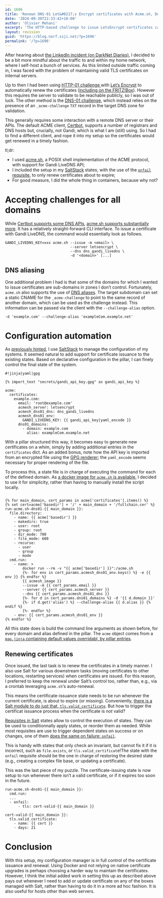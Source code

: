 ```yaml
---
id: 1696
title: 'Renewn DNS-01 Let&#8217;s Encrypt certificates with Acme.sh, Docker, SaltStack and Gandi LiveDNS'
date: '2024-09-30T22:33:42+10:00'
author: 'Olivier Mehani'
excerpt: 'The HTTP-based challenge to issue LetsEncrypt certificates can''t be used for internal or non-HTTP servers. This post describes the use of acme.sh in Docker to issue and renew certificates over DNS via SaltStack.'
layout: revision
guid: 'https://blog.narf.ssji.net/?p=1696'
permalink: '/?p=1696'
---
```


After hearing about [the LinkedIn incident (on DarkNet Diaries)](https://darknetdiaries.com/episode/86/), I decided to be a bit more mindful about the traffic to and within my home network, where I self-host a bunch of services. As this limited outside traffic coming in, I was faced with the problem of maintaining valid TLS certificates on internal servers.

Up to then I had been using [HTTP-01 challenge ](https://letsencrypt.org/docs/challenge-types/#http-01-challenge)with [Let’s Encrypt](https://letsencrypt.org/) to automatically renew the certificates ([including on the FRITZ!Box](https://blog.narf.ssji.net/2017/07/17/using-lets-encrypt-certificates-with-a-fritzbox/ "Using Let’s Encrypt certificates with a FRITZ!Box")). However this requires the server to validate to be reachable publicly, so I was out of luck. The other method is the [DNS-01 challenge](https://letsencrypt.org/docs/challenge-types/#dns-01-challenge), which instead relies on the presence of an `_acme-challenge` `TXT` record in the target DNS zone for validation.

This generally requires some interaction with a remote DNS server or their APIs. The default ACME client, [Certbot](https://certbot.eff.org/), supports a number of registrars and DNS hosts but, crucially, not Gandi, which is what I am (still) using. So I had to find a different client, and rope it into my setup so the certificates would get renewed in a timely fashion.

tl;dr:

- I used [acme.sh](https://github.com/acmesh-official/acme.sh), a POSIX shell implementation of the ACME protocol, with support for Gandi LiveDNS API;
- I included the setup in my [SaltStack](https://saltproject.io/) states, with the use of the [`onfail` requisite](https://docs.saltproject.io/en/latest/ref/states/requisites.html#onfail), to only renew certificates about to expire;
- For good measure, I did the whole thing in containers, because why not?

# Accepting challenges for all domains

While [Certbot supports some DNS APIs](https://github.com/certbot/certbot), [acme.sh supports substantially more](https://github.com/acmesh-official/acme.sh/tree/master/dnsapi). It has a relatively straight-forward CLI interface. To issue a certificate with Gandi LiveDNS, the command would essentially look as follows.

```
GANDI_LIVEDNS_KEY=xxx acme.sh --issue -m <email> \
                              --server letsencrypt \
                              --dns dns_gandi_livedns \
                              -d '<domain>' [...]
```

## DNS aliasing

One additional problem I had is that some of the domains for which I wanted to issue certificates are sub-domains in zones I don’t control. Fortunately, `acme.sh` also supports the use of [DNS aliases](https://github.com/acmesh-official/acme.sh/wiki/DNS-alias-mode). The target subdomain can set a static CNAME for the `_acme-challenge` to point to the same record of another domain, which can be used as the challenge instead. This information can be passed via the client with the `--challenge-alias` option.

```
-d 'example.com' --challenge-alias 'exampleCom.example.net'
```

# Configuration automation

As [previously hinted](https://blog.narf.ssji.net/2023/12/28/saltstack-maps-as-objects/ "SaltStack maps as objects"), I use [SaltStack](https://saltproject.io/) to manage the configuration of my systems. It seemed natural to add support for certificate issuance to the existing states. Based on declarative configuration in the pillar, I can finely control the final state of the system.

```
#!jinja|yaml|gpg

{% import_text "secrets/gandi_api_key.gpg" as gandi_api_key %}

acme:
  certificates:
    example.com:
      email: 'root@example.com'
      acmesh_server: letsencrypt
      acmesh_dns01_dns: dns_gandi_livedns
      acmesh_dns01_env:
        GANDI_LIVEDNS_KEY: {{ gandi_api_key|yaml_encode }}
      dns01_domains:
        - domain: example.com
          alias: exampleCom.example.net
```

With a pillar structured this way, it becomes easy to generate new certificates on a whim, simply by adding additional entries in the `certificates` dict. As an added bonus, note how the API key is imported from an encrypted file using the [GPG renderer](https://docs.saltproject.io/en/latest/ref/renderers/all/salt.renderers.gpg.html); the `yaml_encode` seems necessary for proper rendering of the file.

To process this, a state file is in charge of executing the command for each of the defined domain. As [a docker image for `acme.sh` is available](https://hub.docker.com/r/neilpang/acme.sh), I decided to use it for simplicity, rather than having to manually install the script locally.

```
 
{% for main_domain, cert_params in acme['certificates'].items() %}
{% set cert=acme['basedir'] + '/' + main_domain + '/fullchain.cer' %}
run-acme.sh-dns01-{{ main_domain }}:
  file.directory:
    - name: {{ acme['basedir'] }}
    - makedirs: true
    - user: root
    - group: root
    - dir_mode: 700
    - file_mode: 600
    - recurse:
      - user
      - group
      - mode
  cmd.run:                                                                                                                                                              
    - name: >
        docker run --rm -v "{{ acme['basedir'] }}":/acme.sh
        {%- for env in cert_params.acmesh_dns01_env.keys() %} -e {{ env }} {% endfor %}
        {{ acmesh_image }}
        --issue -m {{ cert_params.email }}
        --server {{ cert_params.acmesh_server }}
        --dns {{ cert_params.acmesh_dns01_dns }}
        {%- for d in cert_params.dns01_domains %} -d '{{ d.domain }}'
        {%- if d.get('alias') %} --challenge-alias {{ d.alias }} {% endif %}
        {%- endfor %}
    - env: {{ cert_params.acmesh_dns01_env }}
{% endfor %}
```

All this state does is build the command line arguments as shown before, for every domain and alias defined in the pillar. The `acme` object comes from a [`map.jinja` containing default values overridabl, by pillar entries](https://blog.narf.ssji.net/2023/12/28/saltstack-maps-as-objects/ "SaltStack maps as objects").

## Renewing certificates

Once issued, the last task is to renew the certificates in a timely manner. I also use Salt for various downstream tasks (moving certificates to other locations, restarting services) when certificates are issued. For this reason, I preferred to keep the renewal under Salt’s control too, rather than, e.g., via a crontab leveraging `acme.sh`‘s auto-renewal.

This means the certificate-issuance state needs to be run whenever the current certificate, is about to expire (or missing). Conveniently, [there is a Salt module to do just that, `tls.valid_certificate`](https://docs.saltproject.io/en/latest/ref/states/all/salt.states.tls.html#salt.states.tls.valid_certificate). But how to trigger the certificat issuance process when the certificate is *not* valid?

[Requisites in Salt](https://docs.saltproject.io/en/latest/ref/states/requisites.html) states allow to control the execution of states. They can be used to conditionnally apply states, or reorder them as needed. While most requisites are use to trigger dependent states on success or on changes, one of them [does the same on failure: `onfail`](https://docs.saltproject.io/en/latest/ref/states/requisites.html#onfail).

This is handy with states that only check an invariant, but cannot fix it if it is incorrect, such as `file.exists`, or `tls.valid_certificat`e!The state with the `onfail` requisite should be the one in charge of restoring the desired state (e.g., creating a complex file base, or updating a certificate).

This was the last piece of my puzzle. The certificate-issuing state is now setup to run whenever there isn’t a valid certificate, or if it expires too soon in the future.

```
run-acme.sh-dns01-{{ main_domain }}:
  cmd.run:
  ...
  - onfail:
      - tls: cert-valid-{{ main_domain }}

cert-valid-{{ main_domain }}:
  tls.valid_certificate:
    - name: {{ cert }}
    - days: 21
```

# Conclusion

With this setup, my configuration manager is in full control of the certificate issuance and renewal. Using Docker and not relying on native certificate upgrades is perhaps choosing a harder way to maintain the certificates. However, I think the initial added work in setting this up as described above pays out whenever I need to add or update certificate on any of the boxes managed with Salt, rather than having to do it in a more ad hoc fashion. It is also useful for hosts other than web servers.
